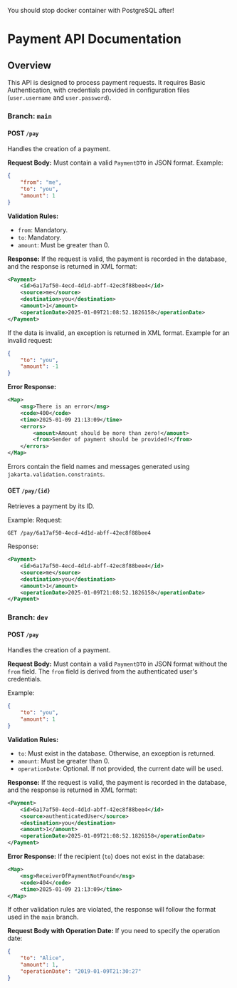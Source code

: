You should stop docker container with PostgreSQL after!

# Payment API Documentation

## Overview
This API is designed to process payment requests. It requires Basic Authentication, with credentials provided in configuration files (`user.username` and `user.password`).

### Branch: `main`

#### POST `/pay`
Handles the creation of a payment.

**Request Body:**
Must contain a valid `PaymentDTO` in JSON format. Example:
```json
{
    "from": "me",
    "to": "you",
    "amount": 1
}
```

**Validation Rules:**
- `from`: Mandatory.
- `to`: Mandatory.
- `amount`: Must be greater than 0.

**Response:**
If the request is valid, the payment is recorded in the database, and the response is returned in XML format:
```xml
<Payment>
    <id>6a17af50-4ecd-4d1d-abff-42ec8f88bee4</id>
    <source>me</source>
    <destination>you</destination>
    <amount>1</amount>
    <operationDate>2025-01-09T21:08:52.1826158</operationDate>
</Payment>
```

If the data is invalid, an exception is returned in XML format. Example for an invalid request:
```json
{
    "to": "you",
    "amount": -1
}
```

**Error Response:**
```xml
<Map>
    <msg>There is an error</msg>
    <code>400</code>
    <time>2025-01-09 21:13:09</time>
    <errors>
        <amount>Amount should be more than zero!</amount>
        <from>Sender of payment should be provided!</from>
    </errors>
</Map>
```

Errors contain the field names and messages generated using `jakarta.validation.constraints`.

#### GET `/pay/{id}`
Retrieves a payment by its ID.

Example:
Request:
```
GET /pay/6a17af50-4ecd-4d1d-abff-42ec8f88bee4
```

Response:
```xml
<Payment>
    <id>6a17af50-4ecd-4d1d-abff-42ec8f88bee4</id>
    <source>me</source>
    <destination>you</destination>
    <amount>1</amount>
    <operationDate>2025-01-09T21:08:52.1826158</operationDate>
</Payment>
```

### Branch: `dev`

#### POST `/pay`
Handles the creation of a payment.

**Request Body:**
Must contain a valid `PaymentDTO` in JSON format without the `from` field. The `from` field is derived from the authenticated user's credentials.

Example:
```json
{
    "to": "you",
    "amount": 1
}
```

**Validation Rules:**
- `to`: Must exist in the database. Otherwise, an exception is returned.
- `amount`: Must be greater than 0.
- `operationDate`: Optional. If not provided, the current date will be used.

**Response:**
If the request is valid, the payment is recorded in the database, and the response is returned in XML format:
```xml
<Payment>
    <id>6a17af50-4ecd-4d1d-abff-42ec8f88bee4</id>
    <source>authenticatedUser</source>
    <destination>you</destination>
    <amount>1</amount>
    <operationDate>2025-01-09T21:08:52.1826158</operationDate>
</Payment>
```

**Error Response:**
If the recipient (`to`) does not exist in the database:
```xml
<Map>
    <msg>ReceiverOfPaymentNotFound</msg>
    <code>404</code>
    <time>2025-01-09 21:13:09</time>
</Map>
```

If other validation rules are violated, the response will follow the format used in the `main` branch.

**Request Body with Operation Date:**
If you need to specify the operation date:
```json
{
    "to": "Alice",
    "amount": 1,
    "operationDate": "2019-01-09T21:30:27"
}
```

